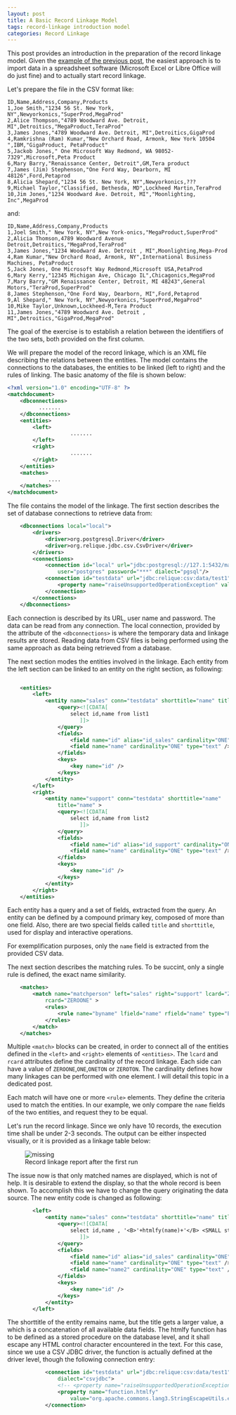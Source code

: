 ```yaml
---
layout: post
title: A Basic Record Linkage Model
tags: record-linkage introduction model
categories: Record Linkage
---
```


This post provides an introduction in the preparation of the record linkage model. Given the <a href="../../2015-10-25/Record-linkage-intro/">example of the previous post</a>, the easiest approach is to import data in a spreadsheet software (Microsoft Excel or Libre Office will do just fine) and to actually start record linkage.

Let's prepare the file in the CSV format like:

``` 
ID,Name,Address,Company,Products
1,Joe Smith,"1234 56 St. New York, NY",Newyorkonics,"SuperProd,MegaProd"
2,Alice Thompson,"4789 Woodward Ave. Detroit, MI",Detroitics,"MegaProduct,TeraProd"
3,James Jones,"4789 Woodward Ave. Detroit, MI",Detroitics,GigaProd
4,Ramkrishna (Ram) Kumar,"New Orchard Road, Armonk, New York 10504 ",IBM,"GigaProduct, PetaProduct"
5,Jackob Jones," One Microsoft Way Redmond, WA 98052-7329",Microsoft,Peta Product
6,Mary Barry,"Renaissance Center, Detroit",GM,Tera product
7,James (Jim) Stephenson,"One Ford Way, Dearborn, MI 48126",Ford,Petaprod
8,Alicia Shepard,"1234 56 St. New York, NY",Newyorkonics,???
9,Michael Taylor,"Classified, Bethesda, MD",Lockheed Martin,TeraProd
10,Jim Jones,"1234 Woodward Ave. Detroit, MI","Moonlighting, Inc",MegaProd
``` 

and:

``` 
ID,Name,Address,Company,Products
1,Joel Smith," New York, NY",New York-onics,"MegaProduct,SuperProd"
2,Alicia Thomson,4789 Woodward Avenue Detroit,Detroitics,"MegaProd,TeraProd"
3,James Jones,"1234 Woodward Ave. Detroit , MI",Moonlighting,Mega-Prod
4,Ram Kumar,"New Orchard Road, Armonk, NY",International Business Machines, PetaProduct
5,Jack Jones, One Microsoft Way Redmond,Microsoft USA,PetaProd
6,Mary Kerry,"12345 Michigan Ave, Chicago IL",Chicagonics,MegaProd
7,Mary Barry,"GM Renaissance Center, Detroit, MI 48243",General Motors,"TeraProd,SuperProd"
8,James Stephenson,"One Ford Way, Dearborn, MI",Ford,Petaprod
9,Al Shepard," New York, NY",Newyorkonics,"SuperProd,MegaProd"
10,Mike Taylor,Unknown,Lockheed-M,Tera Product
11,James Jones,"4789 Woodward Ave. Detroit , MI",Detroitics,"GigaProd,MegaProd"
``` 
The goal of the exercise is to establish a relation between the identifiers of the two sets, both provided on the first column.

We will prepare the model of the record linkage, which is an XML file describing the relations between the entities. The model contains the connections to the databases, the entities to be linked (left to right) and the rules of linking. The basic anatomy of the file is shown below:


``` xml
<?xml version="1.0" encoding="UTF-8" ?>
<matchdocument>
	<dbconnections>
          .......
	</dbconnections>
	<entities>
		<left>
                    .......
 		</left>
		<right>
                    .......
		</right>
	</entities>
	<matches>
             ....
	</matches>
</matchdocument>

``` 

The file contains the model of the linkage. The first section describes the set of database connections to retrieve data from:

``` xml
	<dbconnections local="local">
		<drivers>
			<driver>org.postgresql.Driver</driver>
			<driver>org.relique.jdbc.csv.CsvDriver</driver>
		</drivers>
		<connections>
			<connection id="local" url="jdbc:postgresql://127.1:5432/match2"
				user="postgres" password="***" dialect="pgsql"/>
			<connection id="testdata" url="jdbc:relique:csv:data/test1" dialect="csvjdbc">
				<property name="raiseUnsupportedOperationException" value="false"></property>
			</connection>
		</connections>
	</dbconnections>
``` 

Each connection is described by its URL, user name and password. The data can be read from any connection. The local connection, provided by the attribute of the ```<dbconnections>``` is where the temporary data and linkage results are stored. Reading data from CSV files is being performed using the same approach as data being retrieved from a database.


The next section modes the entities involved in the linkage. Each entity from the left section can be linked to an entity on the right section, as following:


``` xml

	<entities>
		<left>
			<entity name="sales" conn="testdata" shorttitle="name" title="name">
				<query><![CDATA[
					select id,name from list1
					   ]]>
				</query>
				<fields>
					<field name="id" alias="id_sales" cardinality="ONE" type="integer" />
					<field name="name" cardinality="ONE" type="text" />
				</fields>
				<keys>
					<key name="id" />
				</keys>
			</entity>
		</left>
		<right>
			<entity name="support" conn="testdata" shorttitle="name"
				title="name" >
				<query><![CDATA[
					select id,name from list2
					   ]]>
				</query>
				<fields>
					<field name="id" alias="id_support" cardinality="ONE" type="integer" />
					<field name="name" cardinality="ONE" type="text" />
				</fields>
				<keys>
					<key name="id" />
				</keys>
			</entity>
		</right>
	</entities>
``` 
Each entity has a query and a set of fields, extracted from the query.
An entity can be defined by a compound primary key, composed of more than one field. Also, there are two special fields called ```title``` and ```shorttitle```, used for display and interactive operations.

For exemplification purposes, only the ```name``` field is extracted from the provided CSV data.

The next section describes the matching rules. To be succint, only a single rule is defined, the exact name similarity.

```xml
	<matches>
		<match name="matchperson" left="sales" right="support" lcard="ZEROONE"
			rcard="ZEROONE" >
			<rules>
				<rule name="byname" lfield="name" rfield="name" type="EQUALITY" />
			</rules>
		</match>
	</matches>
```

Multiple ```<match>``` blocks can be created, in order to connect all of the entities defined in the ```<left>``` and ```<right>``` elements of ```<entities>```.  The ```lcard``` and ```rcard``` attributes define the cardinality of the record linkage. Each side can have a value of ```ZEROONE```,```ONE```,```ONETON``` or ```ZEROTON```. The cardinality defines how many linkages can be performed with one element. I will detail this topic in a dedicated post.

Each match will have one or more ```<rule>``` elements. They define the criteria used to match the entities. In our example, we only compare the ```name``` fields of the two entities, and request they to be equal.

 
Let's run the record linkage. Since we only have 10 records, the execution time shall be under 2-3 seconds. The output can be either inspected visually, or it is provided as a linkage table below:

<figure>
    <img src="{{'/static/img/recolink/match1.png' | prepend: site.baseurl | prepend: site.url }}" alt='missing' />
    <figcaption>Record linkage report after the first run</figcaption>
</figure>


The issue now is that only matched names are displayed, which is not of help. It is desirable to extend the display, so that the whole record is been shown. To accomplish this we have to change the query originating the data source. The new entity code is changed as following:


```xml
		<left>
			<entity name="sales" conn="testdata" shorttitle="name" title="name2">
				<query><![CDATA[
					select id,name , '<B>'+htmlfy(name)+'</B> <SMALL style=color:blue>'+htmlfy(address)+'</SMALL><BR><I>'+htmlfy(company)+'</I> <SMALL>'+htmlfy(products)+'</SMALL>' as name2 from list1
					   ]]>
				</query>
				<fields>
					<field name="id" alias="id_sales" cardinality="ONE" type="integer" />
					<field name="name" cardinality="ONE" type="text" />
					<field name="name2" cardinality="ONE" type="text" />
				</fields>
				<keys>
					<key name="id" />
				</keys>
			</entity>
		</left>
```

The shorttitle of the entity remains name, but the title gets a larger value, a which is a concatenation of all available data fields. The htmlfy function has to be defined as a stored procedure on the database level, and it shall escape any HTML control character encountered in the text. For this case, since we use a CSV JDBC driver, the function is actually defined at the driver level, though the following connection entry:

```xml
			<connection id="testdata" url="jdbc:relique:csv:data/test1"
				dialect="csvjdbc">
				<!-- <property name="raiseUnsupportedOperationException" value="false"></property> -->
				<property name="function.htmlfy"
					value="org.apache.commons.lang3.StringEscapeUtils.escapeHtml4(String)" />
			</connection>
```
